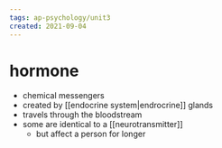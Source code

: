 ```yaml
---
tags: ap-psychology/unit3 
created: 2021-09-04
---
```


# hormone

- chemical messengers
- created by [[endocrine system|endrocrine]] glands
- travels through the bloodstream
- some are identical to a [[neurotransmitter]]
	- but affect a person for longer 
